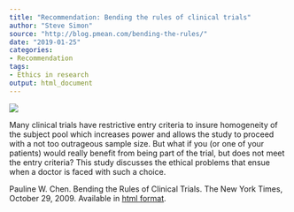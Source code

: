 ```yaml
---
title: "Recommendation: Bending the rules of clinical trials"
author: "Steve Simon"
source: "http://blog.pmean.com/bending-the-rules/"
date: "2019-01-25"
categories:
- Recommendation
tags:
- Ethics in research
output: html_document
---
```


![](http://www.pmean.com/images/19/bending-the-rules01.png)

<div class="notes">

Many clinical trials have restrictive entry criteria to insure homogeneity of the subject pool which increases power and allows the study to proceed with a not too outrageous sample size. But what if you (or one of your patients) would really benefit from being part of the trial, but does not meet the entry criteria? This study discusses the ethical problems that ensue when a doctor is faced with such a choice.

Pauline W. Chen. Bending the Rules of Clinical Trials. The New York Times, October 29, 2009. Available in [html
format][che1].

[che1]: https://www.nytimes.com/2009/10/29/health/29chen.html

</div>



